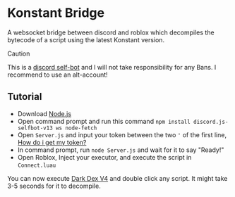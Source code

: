# Konstant Bridge

A websocket bridge between discord and roblox which decompiles the bytecode of a script using the latest Konstant version.

> [!CAUTION]
> This is a [discord self-bot](https://support.discord.com/hc/en/articles/115002192352-Automatisierte-Benutzeraccounts-Self-Bots) and I will not take responsibility for any Bans.
> I recommend to use an alt-account!

## Tutorial

- Download [Node.js](https://nodejs.dev/)
- Open command prompt and run this command `npm install discord.js-selfbot-v13 ws node-fetch`
- Open `Server.js` and input your token between the two `'` of the first line, [How do i get my token?](https://stackoverflow.com/a/69868564/22794987)
- In command prompt, run `node Server.js` and wait for it to say "Ready!"
- Open Roblox, Inject your executor, and execute the script in `Connect.luau`

You can now execute [Dark Dex V4](https://github.com/LorekeeperZinnia/Dex) and double click any script. It might take 3-5 seconds for it to decompile.
